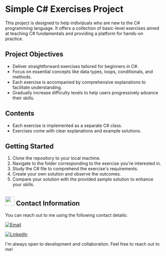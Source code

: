 # Simple C# Exercises Project

This project is designed to help individuals who are new to the C# programming language. It offers a collection of basic-level exercises aimed at teaching C# fundamentals and providing a platform for hands-on practice.

## Project Objectives

- Deliver straightforward exercises tailored for beginners in C#.
- Focus on essential concepts like data types, loops, conditionals, and methods.
- Each exercise is accompanied by comprehensive explanations to facilitate understanding.
- Gradually increase difficulty levels to help users progressively advance their skills.

## Contents

- Each exercise is implemented as a separate C# class.
- Exercises come with clear explanations and example solutions.

## Getting Started

1. Clone the repository to your local machine.
2. Navigate to the folder corresponding to the exercise you're interested in.
3. Study the C# file to comprehend the exercise's requirements.
4. Create your own solution and observe the outcomes.
5. Compare your solution with the provided sample solution to enhance your skills.

## <img src="https://user-images.githubusercontent.com/74038190/235294019-40007353-6219-4ec5-b661-b3c35136dd0b.gif" width="30" style="margin-bottom: -5px;"> Contact Information

You can reach out to me using the following contact details:

[![Email](https://img.shields.io/badge/Email-sinanozcelik%40yaani.com-brightgreen)](mailto:sinanozcelik@yaani.com)

[![LinkedIn](https://img.shields.io/badge/LinkedIn-sinan--ozcelik-blue)](https://www.linkedin.com/in/sinan-ozcelik/)

I'm always open to development and collaboration. Feel free to reach out to me!
